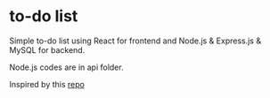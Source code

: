 # to-do list

Simple to-do list using React for frontend and Node.js & Express.js & MySQL for backend.

Node.js codes are in api folder.

Inspired by this [repo](https://github.com/Hesammousavi/todos-react)
 

